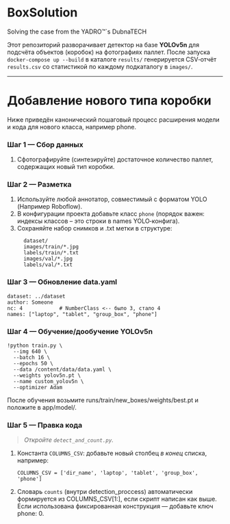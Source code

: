 # BoxSolution
Solving the case from the YADRO™`s DubnaTECH

Этот репозиторий разворачивает детектор на базе **YOLOv5n** для подсчёта объектов (коробок) на фотографиях паллет. 
    После запуска `docker‑compose up --build` в каталоге `results/` генерируется CSV‑отчёт `results.csv` со статистикой по каждому подкаталогу в `images/`.

---
# Добавление нового типа коробки
Ниже приведён канонический пошаговый процесс расширения модели и кода для нового класса, например phone.

### Шаг 1 — Сбор данных
1. Сфотографируйте (синтезируйте) достаточное количество паллет, содержащих новый тип коробки.

### Шаг 2 — Разметка
1. Используйте любой аннотатор, совместимый с форматом YOLO (Например Roboflow).
2. В конфигурации проекта добавьте класс `phone` (порядок важен: индексы классов – это строки в names YOLO‑конфига).
3. Сохраняйте набор снимков и .txt метки в структуре:
   ```
     dataset/
     images/train/*.jpg
     labels/train/*.txt
     images/val/*.jpg
     labels/val/*.txt
   ```
### Шаг 3 — Обновление data.yaml
```
dataset: ../dataset
author: Someone
nc: 4            # NumberClass <-- было 3, стало 4
names: ["laptop", "tablet", "group_box", "phone"]
```
### Шаг 4 — Обучение/дообучение YOLOv5n
```
!python train.py \
  --img 640 \
  --batch 16 \
  --epochs 50 \
  --data /content/data/data.yaml \
  --weights yolov5n.pt \
  --name custom_yolov5n \
  --optimizer Adam
```
После обучения возьмите runs/train/new_boxes/weights/best.pt и положите в app/model/.
### Шаг 5 — Правка кода
> _Откройте `detect_and_count.py`._

1. Константа `COLUMNS_CSV`: добавьте новый столбец _в конец_ списка, например:
   ```
   COLUMNS_CSV = ['dir_name', 'laptop', 'tablet', 'group_box', 'phone']
   ```
2. Словарь `counts` (внутри detection_proccess) автоматически формируется из COLUMNS_CSV[1:], если скрипт написан как выше. Если использована фиксированная конструкция — добавьте ключ phone: 0.



